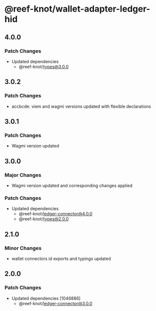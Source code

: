 # @reef-knot/wallet-adapter-ledger-hid

## 4.0.0

### Patch Changes

- Updated dependencies
  - @reef-knot/types@3.0.0

## 3.0.2

### Patch Changes

- accbcde: viem and wagmi versions updated with flexible declarations

## 3.0.1

### Patch Changes

- Wagmi version updated

## 3.0.0

### Major Changes

- Wagmi version updated and corresponding changes applied

### Patch Changes

- Updated dependencies
  - @reef-knot/ledger-connector@4.0.0
  - @reef-knot/types@2.0.0

## 2.1.0

### Minor Changes

- wallet connectors id exports and typings updated

## 2.0.0

### Patch Changes

- Updated dependencies [1046886]
  - @reef-knot/ledger-connector@3.0.0
